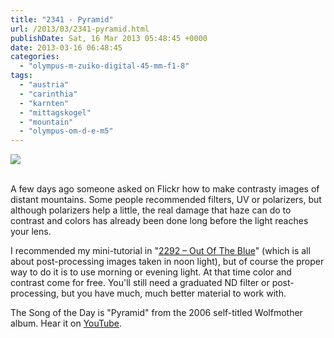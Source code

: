 ```yaml
---
title: "2341 - Pyramid"
url: /2013/03/2341-pyramid.html
publishDate: Sat, 16 Mar 2013 05:48:45 +0000
date: 2013-03-16 06:48:45
categories: 
  - "olympus-m-zuiko-digital-45-mm-f1-8"
tags: 
  - "austria"
  - "carinthia"
  - "karnten"
  - "mittagskogel"
  - "mountain"
  - "olympus-om-d-e-m5"
---
```

<div class="container">
<div class="center"><a target="_blank" href="https://d25zfm9zpd7gm5.cloudfront.net/1200x1200/2013/20130315_174959_lr.jpg"><img src="https://d25zfm9zpd7gm5.cloudfront.net/0600x0600/2013/20130315_174959_lr.jpg" /></a></div>
</div>
<br />

A few days ago someone asked on Flickr how to make contrasty images of distant mountains. Some people recommended filters, UV or polarizers, but although polarizers help a little, the real damage that haze can do to contrast and colors has already been done long before the light reaches your lens.

 I recommended my mini-tutorial in "<a href="/2013/01/2292-out-of-the-blue.html" target="_blank">2292 – Out Of The Blue</a>" (which is all about post-processing images taken in noon light), but of course the proper way to do it is to use morning or evening light. At that time color and contrast come for free. You'll still need a graduated ND filter or post-processing, but you have much, much better material to work with.

The Song of the Day is "Pyramid" from the 2006 self-titled Wolfmother album. Hear it on <a href="http://www.youtube.com/watch?v=dXWxtCNBwx4" target="_blank">YouTube</a>.
